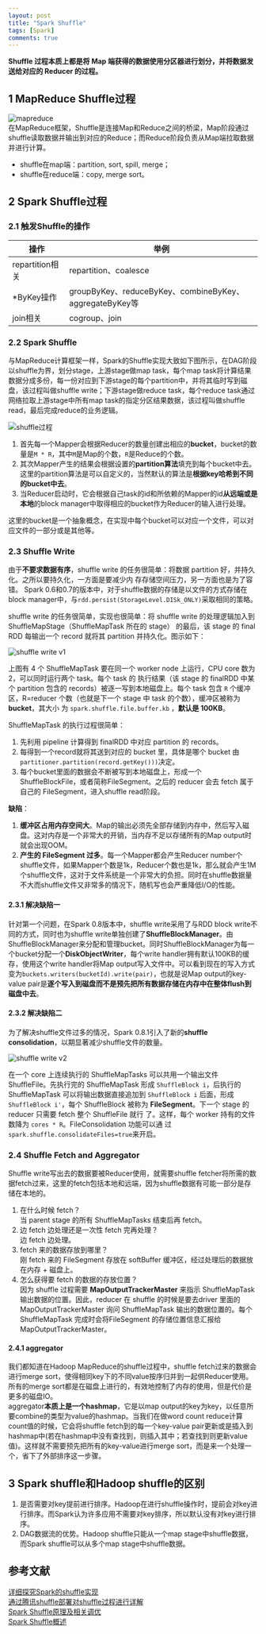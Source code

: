 ```yaml
---
layout: post
title: "Spark Shuffle"
tags: [Spark]
comments: true
---
```



**Shuffle 过程本质上都是将 Map 端获得的数据使用分区器进行划分，并将数据发送给对应的 Reducer 的过程。**

## 1 MapReduce Shuffle过程
![mapreduce](https://raw.githubusercontent.com/Andr-Robot/iMarkdownPhotos/master/Res/mapreduce.png)    
在MapReduce框架，Shuffle是连接Map和Reduce之间的桥梁，Map阶段通过shuffle读取数据并输出到对应的Reduce；而Reduce阶段负责从Map端拉取数据并进行计算。   
- shuffle在map端：partition, sort, spill, merge；
- shuffle在reduce端：copy, merge sort。

## 2 Spark Shuffle过程
### 2.1 触发Shuffle的操作

操作 | 举例
---|---
repartition相关 | repartition、coalesce
*ByKey操作 | groupByKey、reduceByKey、combineByKey、aggregateByKey等
join相关 | cogroup、join

### 2.2 Spark Shuffle
与MapReduce计算框架一样，Spark的Shuffle实现大致如下图所示，在DAG阶段以shuffle为界，划分stage，上游stage做map task，每个map task将计算结果数据分成多份，每一份对应到下游stage的每个partition中，并将其临时写到磁盘，该过程叫做shuffle write；下游stage做reduce task，每个reduce task通过网络拉取上游stage中所有map task的指定分区结果数据，该过程叫做shuffle read，最后完成reduce的业务逻辑。   

![shuffle过程](https://raw.githubusercontent.com/Andr-Robot/iMarkdownPhotos/master/Res/spark-shuffle.png)    

1. 首先每一个Mapper会根据Reducer的数量创建出相应的**bucket**，bucket的数量是`M * R`，其中`M`是Map的个数，`R`是Reduce的个数。   
2. 其次Mapper产生的结果会根据设置的**partition算法**填充到每个bucket中去。这里的partition算法是可以自定义的，当然默认的算法是**根据key哈希到不同的bucket中去**。
3. 当Reducer启动时，它会根据自己task的id和所依赖的Mapper的id**从远端或是本地**的block manager中取得相应的bucket作为Reducer的输入进行处理。

这里的bucket是一个抽象概念，在实现中每个bucket可以对应一个文件，可以对应文件的一部分或是其他等。

### 2.3 Shuffle Write
由于**不要求数据有序**，shuffle write 的任务很简单：将数据 partition 好，并持久化。之所以要持久化，一方面是要减少内
存存储空间压力，另一方面也是为了容错。    Spark 0.6和0.7的版本中，对于shuffle数据的存储是以文件的方式存储在block manager中，与`rdd.persist(StorageLevel.DISk_ONLY)`采取相同的策略。   

shuffle write 的任务很简单，实现也很简单：将 shuffle write 的处理逻辑加入到 ShuffleMapStage（ShuffleMapTask
所在的 stage） 的最后，该 stage 的 final RDD 每输出一个 record 就将其 partition 并持久化。图示如下：   

![shuffle write v1](https://raw.githubusercontent.com/Andr-Robot/iMarkdownPhotos/master/Res/shuffle-write-no-consolidation.png)     

上图有 4 个 ShuffleMapTask 要在同一个 worker node 上运行，CPU core 数为 2，可以同时运行两个 task。每个 task 的
执行结果（该 stage 的 finalRDD 中某个 partition 包含的 records）被逐一写到本地磁盘上。每个 task 包含 `R` 个缓冲区，R=reducer 个数（也就是下一个 stage 中 task 的个数），缓冲区被称为 **bucket**，其大小
为 `spark.shuffle.file.buffer.kb` ，**默认是 100KB**。    

ShuffleMapTask 的执行过程很简单：
1. 先利用 pipeline 计算得到 finalRDD 中对应 partition 的 records。
2. 每得到一个record就将其送到对应的 bucket 里，具体是哪个 bucket 由 `partitioner.partition(record.getKey()))`决定。
3. 每个bucket里面的数据会不断被写到本地磁盘上，形成一个ShuffleBlockFile，或者简称FileSegment。之后的 reducer 会去 fetch 属于自己的 FileSegment，进入shuffle read阶段。   

**缺陷**：
1. **缓冲区占用内存空间大**。Map的输出必须先全部存储到内存中，然后写入磁盘。这对内存是一个非常大的开销，当内存不足以存储所有的Map output时就会出现OOM。
2. **产生的 FileSegment 过多**。每一个Mapper都会产生Reducer number个shuffle文件，如果Mapper个数是1k，Reducer个数也是1k，那么就会产生1M个shuffle文件，这对于文件系统是一个非常大的负担。同时在shuffle数据量不大而shuffle文件又非常多的情况下，随机写也会严重降低I/O的性能。

#### 2.3.1 解决缺陷一
针对第一个问题，在Spark 0.8版本中，shuffle write采用了与RDD block write不同的方式，同时也为shuffle write单独创建了**ShuffleBlockManager**。由ShuffleBlockManager来分配和管理bucket。同时ShuffleBlockManager为每一个bucket分配一个**DiskObjectWriter**，每个write handler拥有默认100KB的缓存，使用这个write handler将Map output写入文件中。可以看到现在的写入方式变为`buckets.writers(bucketId).write(pair)`，也就是说Map output的key-value pair是**逐个写入到磁盘而不是预先把所有数据存储在内存中在整体flush到磁盘中去**。

#### 2.3.2 解决缺陷二
为了解决shuffle文件过多的情况，Spark 0.8.1引入了新的**shuffle consolidation**，以期显著减少shuffle文件的数量。   

![shuffle write v2](https://raw.githubusercontent.com/Andr-Robot/iMarkdownPhotos/master/Res/shuffle-write-consolidation.png)       
 
在一个 core 上连续执行的 ShuffleMapTasks 可以共用一个输出文件 ShuffleFile。先执行完的
ShuffleMapTask 形成 `ShuffleBlock i`，后执行的 ShuffleMapTask 可以将输出数据直接追加到 `ShuffleBlock i` 后面，形成
`ShuffleBlock i'`，每个 ShuffleBlock 被称为 **FileSegment**。下一个 stage 的 reducer 只需要 fetch 整个 ShuffleFile 就行
了。这样，每个 worker 持有的文件数降为 `cores * R`。FileConsolidation 功能可以通
过 `spark.shuffle.consolidateFiles=true`来开启。

### 2.4 Shuffle Fetch and Aggregator
Shuffle write写出去的数据要被Reducer使用，就需要shuffle fetcher将所需的数据fetch过来，这里的fetch包括本地和远端，因为shuffle数据有可能一部分是存储在本地的。   
1. 在什么时候 fetch？   
    当 parent stage 的所有 ShuffleMapTasks 结束后再 fetch。
2. 边 fetch 边处理还是一次性 fetch 完再处理？   
    边 fetch 边处理。
3. fetch 来的数据存放到哪里？   
    刚 fetch 来的 FileSegment 存放在 softBuffer 缓冲区，经过处理后的数据放在内存 + 磁盘上。
4. 怎么获得要 fetch 的数据的存放位置？   
    因为 shuffle 过程需要 **MapOutputTrackerMaster** 来指示 ShuffleMapTask 输出数据的位置。因此，reducer 在 shuffle 的时候是要去driver 里面的 MapOutputTrackerMaster 询问 ShuffleMapTask 输出的数据位置的。每个 ShuffleMapTask 完成时会将FileSegment 的存储位置信息汇报给 MapOutputTrackerMaster。

#### 2.4.1 aggregator
我们都知道在Hadoop MapReduce的shuffle过程中，shuffle fetch过来的数据会进行merge sort，使得相同key下的不同value按序归并到一起供Reducer使用。所有的merge sort都是在磁盘上进行的，有效地控制了内存的使用，但是代价是更多的磁盘IO。   
aggregator**本质上是一个hashmap**，它是以map output的key为key，以任意所要combine的类型为value的hashmap。当我们在做word count reduce计算count值的时候，它会将shuffle fetch到的每一个key-value pair更新或是插入到hashmap中(若在hashmap中没有查找到，则插入其中；若查找到则更新value值)。这样就不需要预先把所有的key-value进行merge sort，而是来一个处理一个，省下了外部排序这一步骤。

## 3 Spark shuffle和Hadoop shuffle的区别
1. 是否需要对key提前进行排序。Hadoop在进行shuffle操作时，提前会对key进行排序。而Spark认为许多应用不需要对key排序，所以默认没有对key进行排序。
2. DAG数据流的优势。Hadoop shuffle只能从一个map stage中shuffle数据，而Spark shuffle可以从多个map stage中shuffle数据。


## 参考文献
[详细探究Spark的shuffle实现](http://jerryshao.me/2014/01/04/spark-shuffle-detail-investigation/)   
[通过腾讯shuffle部署对shuffle过程进行详解](https://my.oschina.net/mkh/blog/267495)   
[Spark Shuffle原理及相关调优](http://sharkdtu.com/posts/spark-shuffle.html)    
[Spark Shuffle概述](https://blog.csdn.net/u011564172/article/details/71170221)